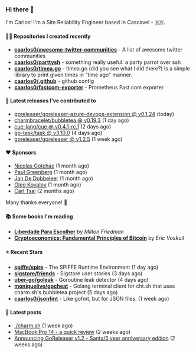 ### Hi there 👋

I'm Carlos! I'm a Site Reliability Engineer based in Cascavel - 🇧🇷.

#### 👨‍💻 Repositories I created recently
- **[caarlos0/awesome-twitter-communities](https://github.com/caarlos0/awesome-twitter-communities)** - A list of awesome twitter communities
- **[caarlos0/parttysh](https://github.com/caarlos0/parttysh)** - something really useful: a party parrot over ssh
- **[caarlos0/timea.go](https://github.com/caarlos0/timea.go)** - timea.go (did you see what I did there?) is a simple library to print given times in &#34;time ago&#34; manner.
- **[caarlos0/.github](https://github.com/caarlos0/.github)** - github config
- **[caarlos0/fastcom-exporter](https://github.com/caarlos0/fastcom-exporter)** - Prometheus Fast.com exporter

#### 🚀 Latest releases I've contributed to


- [goreleaser/goreleaser-azure-devops-extension @ v0.1.24](https://github.com/goreleaser/goreleaser-azure-devops-extension/releases/tag/v0.1.24) (today)
- [charmbracelet/bubbletea @ v0.19.3](https://github.com/charmbracelet/bubbletea/releases/tag/v0.19.3) (1 day ago)
- [cue-lang/cue @ v0.4.1-rc.1](https://github.com/cue-lang/cue/releases/tag/v0.4.1-rc.1) (2 days ago)
- [go-task/task @ v3.10.0](https://github.com/go-task/task/releases/tag/v3.10.0) (4 days ago)
- [goreleaser/goreleaser @ v1.2.5](https://github.com/goreleaser/goreleaser/releases/tag/v1.2.5) (1 week ago)

#### ❤️ Sponsors
- [Nicolas Gotchac](https://github.com/ngotchac) (1 month ago)
- [Paul Greenberg](https://github.com/greenpau) (1 month ago)
- [Jan De Dobbeleer](https://github.com/JanDeDobbeleer) (1 month ago)
- [Oleg Kovalov](https://github.com/cristaloleg) (1 month ago)
- [Carl Tsai](https://github.com/moonape1226) (2 months ago)

Many thanks everyone! 🙏

#### 📚 Some books I'm reading
- **[Liberdade Para Escolher](https://www.goodreads.com/book/show/17238591-liberdade-para-escolher)** by _Milton Friedman_
- **[Cryptoeconomics: Fundamental Principles of Bitcoin](https://www.goodreads.com/book/show/56919322-cryptoeconomics)** by _Eric Voskuil_

#### ⭐ Recent Stars


- **[spiffe/spire](https://github.com/spiffe/spire)** - The SPIFFE Runtime Environment (1 day ago)
- **[sigstore/friends](https://github.com/sigstore/friends)** - Sigstore user stories (3 days ago)
- **[uber-go/goleak](https://github.com/uber-go/goleak)** - Goroutine leak detector (4 days ago)
- **[moniquelive/gocheat](https://github.com/moniquelive/gocheat)** - Golang terminal client for cht.sh that uses charm.sh&#39;s bubbletea project (5 days ago)
- **[caarlos0/jsonfmt](https://github.com/caarlos0/jsonfmt)** -  Like gofmt, but for JSON files. (1 week ago)

#### 📄 Latest posts
- [./charm.sh](https://carlosbecker.com/posts/charm/) (1 week ago)
- [MacBook Pro 14 - a quick review](https://carlosbecker.com/posts/macbook-pro-14/) (2 weeks ago)
- [Announcing GoReleaser v1.2 - Santa/5 year anniversary edition](https://carlosbecker.com/posts/goreleaser-v1.2/) (2 weeks ago)
